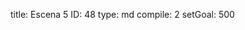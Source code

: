 title:          Escena 5
ID:             48
type:           md
compile:        2
setGoal:        500


